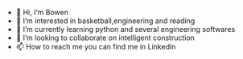 - 👋 Hi, I’m Bowen 
- 👀 I’m interested in basketball,engineering and reading
- 🌱 I’m currently learning python and several engineering softwares
- 💞️ I’m looking to collaborate on intelligent construction 
- 📫 How to reach me you can find me in Linkedin

<!---
Bowencth/Bowencth is a ✨ special ✨ repository because its `README.md` (this file) appears on your GitHub profile.
You can click the Preview link to take a look at your changes.
--->
